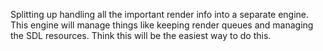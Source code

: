 Splitting up handling all the important render info into a separate engine. This engine will manage things like keeping render queues and managing the SDL resources. Think this will be the easiest way to do this.